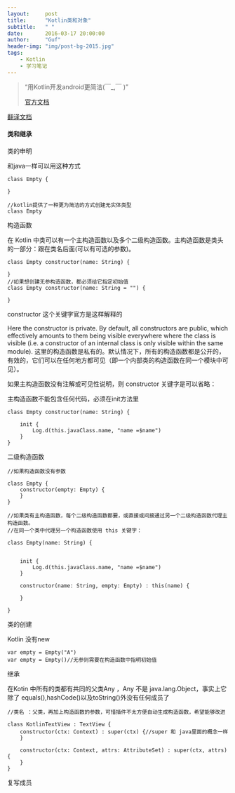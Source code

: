 ```yaml
---
layout:     post
title:      "Kotlin类和对象"
subtitle:   " "
date:       2016-03-17 20:00:00
author:     "Guf"
header-img: "img/post-bg-2015.jpg"
tags:
    - Kotlin
    - 学习笔记
---
```


> “用Kotlin开发android更简洁(￣_,￣ )”
> 
> [官方文档](https://kotlinlang.org/api/latest/jvm/stdlib/kotlin/index.html)
> 
[翻译文档](https://github.com/huanglizhuo/kotlin-in-chinese)


#### 类和继承

类的申明

和java一样可以用这种方式

```
class Empty {
    
}

//kotlin提供了一种更为简洁的方式创建无实体类型
class Empty
```

构造函数

在 Kotlin 中类可以有一个主构造函数以及多个二级构造函数。主构造函数是类头的一部分：跟在类名后面(可以有可选的参数)。

```
class Empty constructor(name: String) {
    
}
//如果想创建无参构造函数，都必须给它指定初始值
class Empty constructor(name: String = "") {
    
}
```

constructor  这个关键字官方是这样解释的

Here the constructor is private. By default, all constructors are public, which effectively amounts to them being visible everywhere where the class is visible (i.e. a constructor of an internal class is only visible within the same module).
这里的构造函数是私有的。默认情况下，所有的构造函数都是公开的，有效的，它们可以在任何地方都可见（即一个内部类的构造函数在同一个模块中可见）。

如果主构造函数没有注解或可见性说明，则 constructor 关键字是可以省略：


主构造函数不能包含任何代码，必须在init方法里

```
class Empty constructor(name: String) {

    init {
        Log.d(this.javaClass.name, "name =$name")
    }
}
```

二级构造函数


```
//如果构造函数没有参数

class Empty {
    constructor(empty: Empty) {
    }
}

//如果类有主构造函数，每个二级构造函数都要，或直接或间接通过另一个二级构造函数代理主构造函数。
//在同一个类中代理另一个构造函数使用 this 关键字：

class Empty(name: String) {


    init {
        Log.d(this.javaClass.name, "name =$name")
    }

    constructor(name: String, empty: Empty) : this(name) {

    }

}

```

类的创建

Kotlin 没有new

```
var empty = Empty("A")
var empty = Empty()//无参则需要在构造函数中指明初始值
```


继承

在Kotin 中所有的类都有共同的父类Any ，Any 不是 java.lang.Object，事实上它除了 equals(),hashCode()以及toString()外没有任何成员了

```
//类名 ：父类，再加上构造函数的参数，可惜插件不太方便自动生成构造函数，希望能够改进

class KotlinTextView : TextView {
    constructor(ctx: Context) : super(ctx) {//super 和 java里面的概念一样
    }

    constructor(ctx: Context, attrs: AttributeSet) : super(ctx, attrs) {
    }
}
```

复写成员